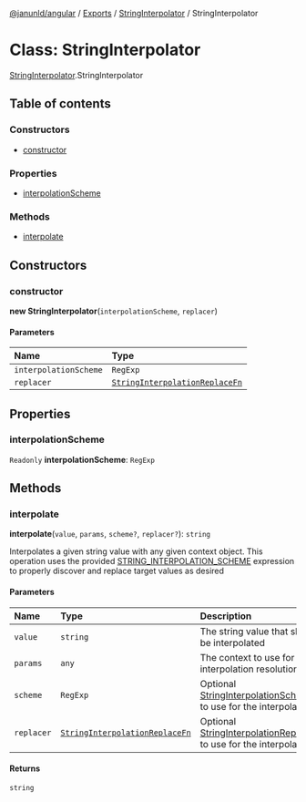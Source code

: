 [@janunld/angular](../README.md) / [Exports](../modules.md) / [StringInterpolator](../modules/StringInterpolator.md) / StringInterpolator

# Class: StringInterpolator

[StringInterpolator](../modules/StringInterpolator.md).StringInterpolator

## Table of contents

### Constructors

- [constructor](StringInterpolator.StringInterpolator.md#constructor)

### Properties

- [interpolationScheme](StringInterpolator.StringInterpolator.md#interpolationscheme)

### Methods

- [interpolate](StringInterpolator.StringInterpolator.md#interpolate)

## Constructors

### constructor

**new StringInterpolator**(`interpolationScheme`, `replacer`)

#### Parameters

| Name                  | Type                                                                                            |
| :-------------------- | :---------------------------------------------------------------------------------------------- |
| `interpolationScheme` | `RegExp`                                                                                        |
| `replacer`            | [`StringInterpolationReplaceFn`](../modules/StringInterpolator.md#stringinterpolationreplacefn) |

## Properties

### interpolationScheme

`Readonly` **interpolationScheme**: `RegExp`

## Methods

### interpolate

**interpolate**(`value`, `params`, `scheme?`, `replacer?`): `string`

Interpolates a given string value with any given context object. This
operation uses the provided [STRING_INTERPOLATION_SCHEME](../modules/StringInterpolator.md#string_interpolation_scheme) expression to
properly discover and replace target values as desired

#### Parameters

| Name       | Type                                                                                            | Description                                                                                                                         |
| :--------- | :---------------------------------------------------------------------------------------------- | :---------------------------------------------------------------------------------------------------------------------------------- |
| `value`    | `string`                                                                                        | The string value that should be interpolated                                                                                        |
| `params`   | `any`                                                                                           | The context to use for the interpolation resolution                                                                                 |
| `scheme`   | `RegExp`                                                                                        | Optional [StringInterpolationScheme](../modules/StringInterpolator.md#stringinterpolationscheme) to use for the interpolation       |
| `replacer` | [`StringInterpolationReplaceFn`](../modules/StringInterpolator.md#stringinterpolationreplacefn) | Optional [StringInterpolationReplaceFn](../modules/StringInterpolator.md#stringinterpolationreplacefn) to use for the interpolation |

#### Returns

`string`
